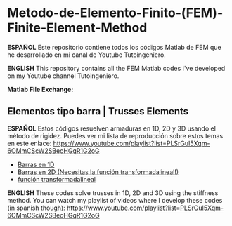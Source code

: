 # Metodo-de-Elemento-Finito-(FEM)-Finite-Element-Method
**ESPAÑOL**
Este repositorio contiene todos los códigos Matlab de FEM que he desarrollado en mi canal de Youtube Tutoingeniero.

**ENGLISH**
This repository contains all the FEM Matlab codes I've developed on my Youtube channel Tutoingeniero.

**Matlab File Exchange:**

## Elementos tipo barra | Trusses Elements
**ESPAÑOL**
Estos códigos resuelven armaduras en 1D, 2D y 3D usando el método de rigidez. Puedes ver mi lista de reproducción sobre estos temas en este enlace: https://www.youtube.com/playlist?list=PLSrGuI5Xqm-6OMmCScW2SBeoHGqR1G2oG

- [Barras en 1D](https://github.com/RolaValdez/M-todo-de-Elemento-Finito-FEM-Finite-Element-Method/blob/master/ElementoBarra1D.m)
- [Barras en 2D (Necesitas la función transformadalineal!)](https://github.com/RolaValdez/M-todo-de-Elemento-Finito-FEM-Finite-Element-Method/blob/master/ElementoBarra2D.m)
- [función transformadalineal](https://github.com/RolaValdez/M-todo-de-Elemento-Finito-FEM-Finite-Element-Method/blob/master/transformadalineal.m)

**ENGLISH**
These codes solve trusses in 1D, 2D and 3D using the stiffness method. You can watch my playlist of videos where I develop these codes (in spanish though): https://www.youtube.com/playlist?list=PLSrGuI5Xqm-6OMmCScW2SBeoHGqR1G2oG
